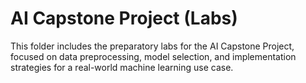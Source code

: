 # AI Capstone Project (Labs)

This folder includes the preparatory labs for the AI Capstone Project, focused on data preprocessing, model selection, and implementation strategies for a real-world machine learning use case.
